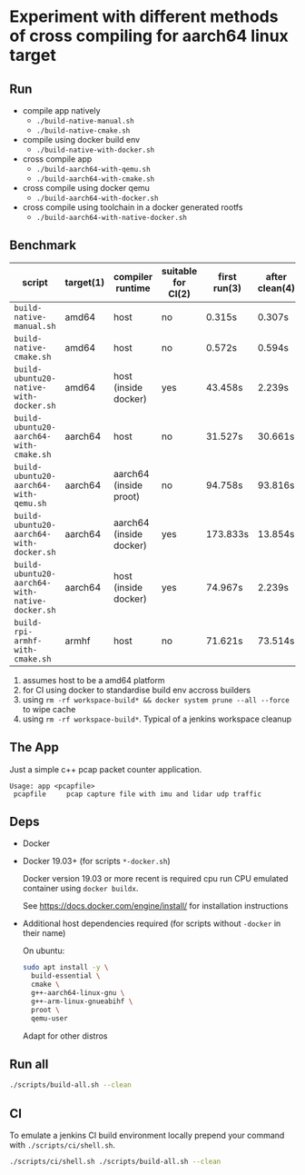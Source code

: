 # Experiment with different methods of cross compiling for aarch64 linux target

## Run

- compile app natively
  - `./build-native-manual.sh`
  - `./build-native-cmake.sh`
- compile using docker build env
  - `./build-native-with-docker.sh`
- cross compile app
  - `./build-aarch64-with-qemu.sh`
  - `./build-aarch64-with-cmake.sh`
- cross compile using docker qemu
  - `./build-aarch64-with-docker.sh`
- cross compile using toolchain in a docker generated rootfs
  - `./build-aarch64-with-native-docker.sh`

## Benchmark

script|target(1)|compiler runtime|suitable for CI(2)|first run(3)|after clean(4)|rebuild
-|-|-|-|-|-|-
`build-native-manual.sh`|amd64|host|no|0.315s|0.307s|0.302s
`build-native-cmake.sh`|amd64|host|no|0.572s|0.594s|0.033s
`build-ubuntu20-native-with-docker.sh`|amd64|host (inside docker)|yes|43.458s|2.239s|1.464s
`build-ubuntu20-aarch64-with-cmake.sh`|aarch64|host|no|31.527s|30.661s|0.040s
`build-ubuntu20-aarch64-with-qemu.sh`|aarch64|aarch64 (inside proot)|no|94.758s|93.816s|2.990s
`build-ubuntu20-aarch64-with-docker.sh`|aarch64|aarch64 (inside docker)|yes|173.833s|13.854s|5.226s
`build-ubuntu20-aarch64-with-native-docker.sh`|aarch64|host (inside docker)|yes|74.967s|2.239s|1.965s
`build-rpi-armhf-with-cmake.sh`|armhf|host|no|71.621s|73.514s|0.060s

1. assumes host to be a amd64 platform
1. for CI using docker to standardise build env accross builders
1. using `rm -rf workspace-build* && docker system prune --all --force` to wipe cache
1. using `rm -rf workspace-build*`. Typical of a jenkins workspace cleanup

## The App

Just a simple c++ pcap packet counter application.

```
Usage: app <pcapfile>
 pcapfile     pcap capture file with imu and lidar udp traffic
```

## Deps

* Docker

* Docker 19.03+ (for scripts `*-docker.sh`)

  Docker version 19.03 or more recent is required cpu run CPU emulated container using `docker buildx`.

  See https://docs.docker.com/engine/install/ for installation instructions

* Additional host dependencies required (for scripts without `-docker` in their name)

  On ubuntu:
  ```sh
  sudo apt install -y \
    build-essential \
    cmake \
    g++-aarch64-linux-gnu \
    g++-arm-linux-gnueabihf \
    proot \
    qemu-user
  ```
  Adapt for other distros

## Run all

```sh
./scripts/build-all.sh --clean
```

## CI

To emulate a jenkins CI build environment locally prepend your command with `./scripts/ci/shell.sh`.

```sh
./scripts/ci/shell.sh ./scripts/build-all.sh --clean
```
